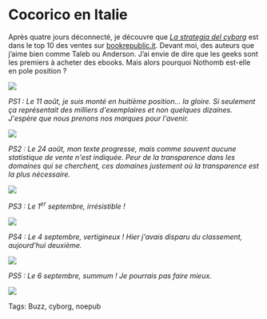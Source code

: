 # Cocorico en Italie

Après quatre jours déconnecté, je découvre que [*La strategia del cyborg*](/la-strategie-du-cyborg/) est dans le top 10 des ventes sur [bookrepublic.it](http://www.bookrepublic.it/). Devant moi, des auteurs que j’aime bien comme Taleb ou Anderson. J’ai envie de dire que les geeks sont les premiers à acheter des ebooks. Mais alors pourquoi Nothomb est-elle en pole position ?

![](https://tcrouzet.com/images_tc/2010/08/hit.png)

*PS1 : Le 11 août, je suis monté en huitième position... la gloire. Si seulement ça représentait des milliers d'exemplaires et non quelques dizaines. J'espère que nous prenons nos marques pour l'avenir.*

![](https://tcrouzet.com/images_tc/2010/08/hit2.png)

*PS2 : Le 24 août, mon texte progresse, mais comme souvent aucune statistique de vente n'est indiquée. Peur de la transparence dans les domaines qui se cherchent, ces domaines justement où la transparence est la plus nécessaire.*

![](https://tcrouzet.com/images_tc/2010/08/hit21.png)

*PS3 : Le 1<sup>er</sup> septembre, irrésistible !*

![](https://tcrouzet.com/images_tc/2010/08/hit4.png)

*PS4 : Le 4 septembre, vertigineux ! Hier j'avais disparu du classement, aujourd'hui deuxième.*

![](https://tcrouzet.com/images_tc/2010/08/hit5.png)

*PS5 : Le 6 septembre, summum ! Je pourrais pas faire mieux.*

![](https://tcrouzet.com/images_tc/2010/08/hit6.png)

Tags: Buzz, cyborg, noepub